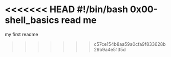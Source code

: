 <<<<<<< HEAD
#!/bin/bash
0x00-shell_basics read me
=======
my first readme
>>>>>>> c57ce154b8aa59a0cfa9f833628b29b9a4e5135d
